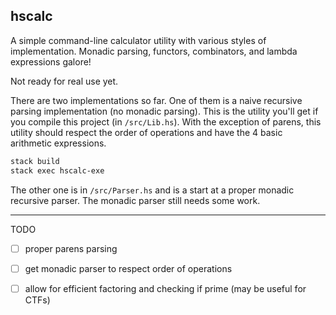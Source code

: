 ## hscalc
A simple command-line calculator utility with various styles of implementation. 
Monadic parsing, functors, combinators, and lambda expressions galore!

Not ready for real use yet.

There are two implementations so far. 
One of them is a naive recursive parsing implementation (no monadic parsing). 
This is the utility you'll get if you compile this project (in `/src/Lib.hs`).
With the exception of parens, this utility should respect the order of operations and have the 4 basic arithmetic expressions.

```bash
stack build
stack exec hscalc-exe
```

The other one is in `/src/Parser.hs` and is a start at a proper monadic recursive parser.
The monadic parser still needs some work.

--- 

TODO
- [ ] proper parens parsing
- [ ] get monadic parser to respect order of operations
- [ ] allow for efficient factoring and checking if prime (may be useful for CTFs)

